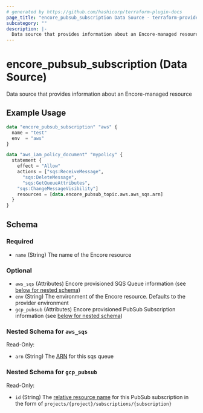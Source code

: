 ```yaml
---
# generated by https://github.com/hashicorp/terraform-plugin-docs
page_title: "encore_pubsub_subscription Data Source - terraform-provider-encore"
subcategory: ""
description: |-
  Data source that provides information about an Encore-managed resource
---
```


# encore_pubsub_subscription (Data Source)

Data source that provides information about an Encore-managed resource

## Example Usage

```terraform
data "encore_pubsub_subscription" "aws" {
  name = "test"
  env  = "aws"
}

data "aws_iam_policy_document" "mypolicy" {
  statement {
    effect = "Allow"
    actions = ["sqs:ReceiveMessage",
      "sqs:DeleteMessage",
      "sqs:GetQueueAttributes",
    "sqs:ChangeMessageVisibility"]
    resources = [data.encore_pubsub_topic.aws.aws_sqs.arn]
  }
}
```

<!-- schema generated by tfplugindocs -->
## Schema

### Required

- `name` (String) The name of the Encore resource

### Optional

- `aws_sqs` (Attributes) Encore provisioned SQS Queue information (see [below for nested schema](#nestedatt--aws_sqs))
- `env` (String) The environment of the Encore resource. Defaults to the provider environment
- `gcp_pubsub` (Attributes) Encore provisioned PubSub Subscription information (see [below for nested schema](#nestedatt--gcp_pubsub))

<a id="nestedatt--aws_sqs"></a>
### Nested Schema for `aws_sqs`

Read-Only:

- `arn` (String) The [ARN](https://docs.aws.amazon.com/IAM/latest/UserGuide/reference-arns.html) for this sqs queue


<a id="nestedatt--gcp_pubsub"></a>
### Nested Schema for `gcp_pubsub`

Read-Only:

- `id` (String) The [relative resource name](https://cloud.google.com/apis/design/resource_names#id) for this PubSub subscription in the form of `projects/{project}/subscriptions/{subscription}`

